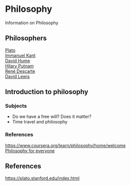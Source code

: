 # Philosophy

Information on Philosophy

## Philosophers

[Plato](https://en.wikipedia.org/wiki/Plato)  
[Immanuel Kant](https://en.wikipedia.org/wiki/Immanuel_Kant)  
[David Hume](https://sv.wikipedia.org/wiki/David_Hume)  
[Hilary Putnam](https://sv.wikipedia.org/wiki/Hilary_Putnam)  
[René Descarte](https://en.wikipedia.org/wiki/René_Descartes)  
[David Lewis](https://en.wikipedia.org/wiki/David_Lewis_(philosopher))

## Introduction to philosophy

### Subjects

* Do we have a free will? Does it matter?
* Time travel and philosophy

### References

<https://www.coursera.org/learn/philosophy/home/welcome>  
[Philosophy for everyone](https://www.routledge.com/Philosophy-for-Everyone-2nd-Edition/Chrisman-Pritchard-Fletcher-Mason-Lavelle-Massimi-Richmond-Ward/p/book/9781138672949?gclid=Cj0KCQjwhvf6BRCkARIsAGl1GGguVSqxXRAUwrVzTMM4l_JIq9ddWC0TFF3BR3XcoEnknJWvHt0MSPQaAqzIEALw_wcB)

## References

<https://plato.stanford.edu/index.html>  
